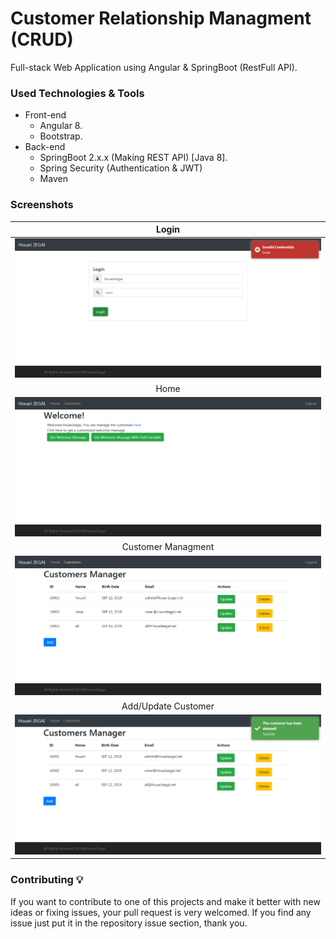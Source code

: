 # Customer Relationship Managment (CRUD)
Full-stack Web Application using Angular &amp; SpringBoot (RestFull API).

### Used Technologies & Tools
* Front-end
  * Angular 8.
  * Bootstrap.
* Back-end
  * SpringBoot 2.x.x (Making REST API) [Java 8].
  * Spring Security (Authentication & JWT)
  * Maven

### Screenshots
Login           |
:---------------------:|
![screenshoot](screenshots/login.PNG)|
Home           |
![screenshoot](screenshots/home.PNG)|
Customer Managment           |
![screenshoot](screenshots/crud_managment.PNG)|
Add/Update Customer           |
![screenshoot](screenshots/save_customer.PNG)|

### Contributing 💡
If you want to contribute to one of this projects and make it better with new ideas or fixing issues, your pull request is very welcomed.
If you find any issue just put it in the repository issue section, thank you.
